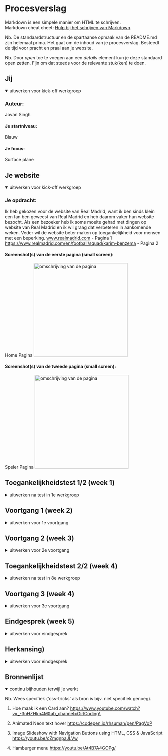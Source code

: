 # Procesverslag
Markdown is een simpele manier om HTML te schrijven.  
Markdown cheat cheet: [Hulp bij het schrijven van Markdown](https://github.com/adam-p/markdown-here/wiki/Markdown-Cheatsheet).

Nb. De standaardstructuur en de spartaanse opmaak van de README.md zijn helemaal prima. Het gaat om de inhoud van je procesverslag. Besteedt de tijd voor pracht en praal aan je website.

Nb. Door *open* toe te voegen aan een *details* element kun je deze standaard open zetten. Fijn om dat steeds voor de relevante stuk(ken) te doen.





## Jij

<details open>
  <summary>uitwerken voor kick-off werkgroep</summary>

  ### Auteur:
  Jovan Singh

  #### Je startniveau:
 Blauw

  #### Je focus:
 Surface plane
 
</details>


## Je website

<details open>
  <summary>uitwerken voor kick-off werkgroep</summary>

  ### Je opdracht:
Ik heb gekozen voor de website van Real Madrid, want ik ben sinds klein een fan ben geweest van Real Madrid en heb daarom vaker hun website bezocht.  Als een bezoeker heb ik soms moeite gehad met dingen op website van Real Madrid en ik wil graag dat verbeteren in aankomende weken. Veder wil de website beter maken op toegankelijkheid voor mensen met een beperking.
www.realmadrid.com - Pagina 1
https://www.realmadrid.com/en/football/squad/karim-benzema - Pagina 2


  #### Screenshot(s) van de eerste pagina (small screen): 
  Home Pagina
  <img src="https://user-images.githubusercontent.com/91875010/193685357-389a24c7-9cba-479b-8ae1-676c643a8455.jpg" width="300px" alt="omschrijving van de pagina">

  #### Screenshot(s) van de tweede pagina (small screen):
  Speler Pagina
  <img src="https://user-images.githubusercontent.com/91875010/193685814-0eff84ea-5a06-414e-b48c-b79b75613d03.jpg" width="300px" alt="omschrijving van de pagina">
 
  
</details>



## Toegankelijkheidstest 1/2 (week 1)

<details>
  <summary>uitwerken na test in 1e werkgroep</summary>

  ### Bevindingen
  Tijdens de les ging ik samen met een klasgenoot van mij de website van Real Madrid testen op hoe toegankelijk de site is voor mensen met een beperking. Ik heb verschillende test technieken uitgevoerd tijdens de les, zoals een elektrostimulatie-apparaat op mijn arm, een elastiek om de hand of vingers, een bril voor beperking van het zicht, een screenreader, de TAB knop en ballon voor afleiding.

  #### Screenreader
  Hier korte omschrijving: De eerste test die wij uitvoerden was screenreader. Uit de resultaten van screen reader bleek uit dat screen reader alles door elkaar leest en skipt sommige buttons. Soms herhaalt de screen reader zelfde ding drie keer en ging namen oplezen van images. 

  Hier een omschrijving van hoe het opgelost kan worden: De oplossing hiervoor is ervoor zorgen dat screen reader alleen dingen leest die belangrijk zijn, zoals buttons en linkjes. Dingen waarop gebruikers kunnen klikken en navigeren. 

  #### Muis en Toetsenbord 
  Hier korte omschrijving: Tab toets werkt goed, maar als gebruiker zie je niet goed waar je precies bent. De focus state is heel standaard, de geselecteerde element krijg zo een blauw stroke.
  Hier een omschrijving van hoe het opgelost kan worden: Ik moet ervoor zorgen dat ik zo een focus state maak voor tab waar de gebruiker goed ziet waar hij aan het navigeren is. Duidelijkere kleuren gebruiken en effecten.

   <img src="https://user-images.githubusercontent.com/91875010/193706985-8c03f62b-83be-4193-8353-1c1f77406154.jpg" width="300px" alt="omschrijving van de pagina">

  #### Motoriek (shocks, elastiekjes)
  Hier korte omschrijving: Het was heel moeilijk om naar beneden te scrollen op de website en je had niet echt controle over wat je aan het doen bent op de site. Klikken op button was heel lastig, je moet vaker klikken om op dingen. Tijdens scrollen kan je niet stil blijven precies waar je wilt. 

  #### Visueel (brillen, contrast, kleurenblind, dark/light). 
  Hier korte omschrijving: Er waren verschillende brillen die je ervoor zorgde dat je zicht beperkt werd op van de manier. Tijdens dragen van het bril was het moeilijk om sommige woorden en letters te lezen want die te klein waren en je hebt ook te maken met hoge contrast op de achtergrond en daardoor zag je dingen wazig.
  Hier een omschrijving van hoe het opgelost kan worden: Dark Mode instellen op de site en lettergrootte / letterdikkte veranderen. 
  
  <img src="https://user-images.githubusercontent.com/91875010/193707057-93ac5a1e-0d36-4891-aa4c-c1a025b7cd0d.jpg" width="300px" alt="">
  
</details>



## Voortgang 1 (week 2)

<details>
  <summary>uitwerken voor 1e voortgang</summary>

  ### Stand van zaken
  hier dit ging goed: Wat goed ging was dat ik rustig een begin maakte aan mijn code en kreeg informatie over nieuwe termen die ik nooit eerder heb gehoord. & dit was lastig: was concentreren in lessen. Ik had echt moeite met motivatie en concentreren in lessen. Ik werd ook snel afgeleid door mensen om mee heen en kon daar door minder focussen tijdens lessen. Het gevolg van dit was dat ik achter liep en had weinig gecodeerd in de week 2.
  

 <img src="https://user-images.githubusercontent.com/91875010/193707561-1a481333-c68b-4322-ac66-ee3975421c3c.png" width="300px">
  

  ### Verslag van meeting
  hier na afloop snel de uitkomsten van de meeting vastleggen: Mijn HTML voor pagina 1 was nog niet helemaal af omdat ik meer gefocuste was op vormgeving. Ik kreeg advies van studentassistentes om eerst mijn HTML helemaal af te maken en pas beginnen met vormgeven. Ik had een aantal vragen over hoe ik zo een speler kaarten naast elkaar kan zetten en dat je erop kan swipen. De studentassistentes waren behulpzaam en lieten paar methoden aan mij zien van hoe het mogelijk was.

</details>

## Voortgang 2 (week 3)

<details>
  <summary>uitwerken voor 2e voortgang</summary>

  ### Stand van zaken
  Week 3 was veel beter voor mij vergeleken met vorige twee weken. Deze week heb ik een goede voortgang gemaakt met mijn site en ben goed op weg. HTML van mijn pagina 1 is helemaal af en ben nu bezig met CSS. De motivatie is nu ook goed op weg en kan nu wat beter concentreren tijdens lessen.

<img width="300px" alt="=" src="https://user-images.githubusercontent.com/91875010/193695615-7cc03390-b118-4e7d-8221-33bb4d2b7397.png" width="300px" alt="">

  ### Verslag van meeting
  hier na afloop snel de uitkomsten van de meeting vastleggen: Mijn voortgangsgesprek van deze week was met de docent. Na afloop van de gesprek heb ik veel dingen ontdekt die niet goed zijn op mijn site en moeten beter. Mijn site heeft veel wit ruimte aan de rechterkant van mijn pagina waardoor het niet netjes lijkt en scrollen gaat alle kanten op. De heading levels stonden ook niet goed in mijn HTML en stonden door elkaar heen. Docent legde me goed uit hoe heading levels werken en heb ze kunnen aanpassen. Verder ging het gesprek gewoon goed en kreeg de horen van de docent dat ik harder aan de bak moet gaan en volgende week met meer werk komen.
  <img src="https://user-images.githubusercontent.com/91875010/193708340-36542159-45b8-48e4-8f5e-c228b70c2da8.png" width="300px" alt="">
  
</details>  
 
## Toegankelijkheidstest 2/2 (week 4)

<details>
  <summary>uitwerken na test in 8e werkgroep</summary>

  #### Screenreader
  Hier korte omschrijving (met indien nodig afbeeldingen): De screenreader leest alleen buttons / links en lees geen onnodige dingen als images, naam van image enzovoort. 
  
  #### Muis en Toetsenbord 
  Hier korte omschrijving: Muis en Toetsenbord werken goed en navigeren goed. Maar je het niet duidelijk genoeg waar je precies bent, want ik heb nog geen focus-state gezet op mijn website. Ik moet bij hover state iets maken die ervoor zorgen dat gebruikers goed zien waar ze zijn aan het Tabben. 
  
  #### Motoriek (shocks, elastiekjes)
  Hier korte omschrijving: Tijdens testen met elastiekjes ging de site vak afsluiten tijdens scrollen en was heel moelijk om te scrollen. Er werd hele tijd ingezoomd en uitgezoomd, Shawn (test partner) had geen controle en kon niet navigeren hoe die precies wou.

  <img src="https://user-images.githubusercontent.com/91875010/193707861-a5d55e43-23c6-4501-8757-f3504c174605.jpg" width="300px" alt="">
  
  #### Visueel (brillen, contrast, kleurenblind, dark/light). 
  Hier korte omschrijving: Het contrast tussen sommige gedeelten was niet goed zichtbaar dus hier moet ik wat op verzinnen. De dark/light mood is goed ingesteld en gebruiker kan kijken naar de website via beide modes. 


  <img src="https://user-images.githubusercontent.com/91875010/193707813-aa05adea-7d73-4011-8320-e5c666d10d64.jpg" width="300px" alt="">

</details>


## Voortgang 3 (week 4)

<details>
  <summary>uitwerken voor 3e voortgang</summary>

  ### Stand van zaken
  hier dit ging goed: Dit was een hele drukke week. De deadline komt dichter bij en moet nog laatste stapjes goed zetten. Ik heb wel veel stappen gemaakt. Mijn eerste pagina is af en tweede pagina is ook 50% af. Ik ga nu meer focussen op animaties en javascript dingen voegen en focus en hover state voegen. 

  dit was lastig (neem ook screenshots op van delen van je website en code): De docent vertelde dat ik te veel sections heb gebruikt en dat hoeft niet eens bij mijn HTML. Ik moet gaan gebruik maken van articles en alleen gebruik maken van section waar het nodig is. Ik moet nu mijn alle HTML gaan herschrijven en alles op nieuwe doen. Ik vind het beetje raar dat dit werd niet gezeged tegen mijn tijdens voortgangsgesprek van vorige week, maarja beter laat dan nooit. 

  ### Verslag van meeting
  hier na afloop snel de uitkomsten van de meeting vastleggen: Mijn 3e gesprek was weer met de studentasstintes. Ik liep vast bij een animatie die niet goed wou werken en gelukkig is dat opgelost door studentasstintes. Ik had nog steeds problemen met scroll-x gebruiken op speler kaarten, maar studentasstintes vertelden dat ik beide kaarten in een artical kan zetten en dan op die artical display: flex , flex-direction: row en  scroll-x: scroll zetten en dan moet het goed werken. 

  <img src="https://user-images.githubusercontent.com/91875010/193708150-f470b73d-a01b-4920-b778-01b81fc29354.png" width="300px" alt="">
  
</details>

  
  
## Eindgesprek (week 5)

<details>
  <summary>uitwerken voor eindgesprek</summary>

  ### Dit ging goed/Heb ik geleerd: Alle moeite en iritaties waren goed waard en ben trots op het resultaat wat ik bereikt heb. Ik had wel heel veel   stress om mijn site afgelopen dagen want ik moest na voortganggesprek 3 bijna mijn hele site opnieuw maken, maar het is goed gelukt. Wat ik geleerd heb is hoe ik aan hand van korte css animaties een website veel meer levendig kan laten maken. 

 
  <img src="https://user-images.githubusercontent.com/91875010/193709294-ae1bea25-a0da-4ae6-a2e7-e66f52972acf.png" width="300px" alt="">
  <img src="https://user-images.githubusercontent.com/91875010/193709300-d81be682-810d-4da3-a4e7-c68069c3bcde.png" width="300px" alt="">
  <img src="https://user-images.githubusercontent.com/91875010/193709339-ecc7f8f4-0e9b-40ae-af47-c65d0a8cf991.png" width="300px" alt="">
  <img src="https://user-images.githubusercontent.com/91875010/193709355-e1fbe248-54c1-4d74-8b8c-632489a9e00f.png" width="300px" alt="">
 
  ### Dit was lastig/Is niet gelukt: 
  Wat mij niet gelukt was de hamburger laten werken op mijn home pagina. Hij werkt wel op de tweede pagina. 
   <img  src="https://user-images.githubusercontent.com/91875010/193710390-c56c3134-b257-432b-9d06-2f1a25b63ff0.png"    width="300px" alt="">
  <img src="https://user-images.githubusercontent.com/91875010/193710439-daf28a9f-60fe-4f4a-81f4-cdc33ac5f905.png" width="300px"   alt="">
  

  
</details>


## Herkansing)

<details>
  <summary>uitwerken voor eindgesprek</summary>

  ### Voor de herkasing moest ik een paar aanpassingen doen aan mijn site. Tijdens de eindgesprek vertelde de docent fouten die ik moest verbeteren.
  Ik begon eerst met laten werken van hamburger menu op mijn site, Ik ging weer de oefening van Week 3 maken en vervolgens weer proberen om het te laten     werken, maar het werkte niet. Vervolgens ging ik op youtube zoeken naar tutorials en kwam een filmpje tegen. Na het volgen van de filmpje lukte het wel. 
  Op mijn had ik een button die in waar a tag in button zat en dat was niet goed. Ik heb het aangepast en de a tag vormgegeven als een button. 

  <img width="372" src="https://user-images.githubusercontent.com/91875010/200620794-08e66d11-c67b-4cf5-bc30-dd9ea1137608.png">
  
  <img width="372" src="https://user-images.githubusercontent.com/91875010/200620888-03663d3c-fd58-41a2-bd6b-3af84abb42cf.png">

  
  

   
</details>


## Bronnenlijst

<details open>
  <summary>continu bijhouden terwijl je werkt</summary>

  Nb. Wees specifiek ('css-tricks' als bron is bijv. niet specifiek genoeg).

  1. Hoe maak ik een Card aan?
  https://www.youtube.com/watch?v=_-3nHZHkn4M&ab_channel=GirlCoding\
  
  2. Animated Neon text hover
  https://codepen.io/rhsuman/pen/PagVoP
  
  3. Image Slideshow with Navigation Buttons using HTML, CSS & JavaScript
  https://youtu.be/cZmgnpaJLVw
  
  4. Hamburger menu
  https://youtu.be/At4B7A4GOPg/
  
</details>
